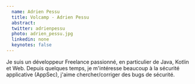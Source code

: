 ```yaml
---
  name: Adrien Pessu
  title: Volcamp - Adrien Pessu
  abstract: 
  twitter: adrienpessu
  photo: adrien_pessu.jpg
  linkedin: none
  keynotes: false
---
```

Je suis un développeur Freelance passionné, en particulier de Java, Kotlin et Web. Depuis quelques temps, je m'intéresse beaucoup à la sécurité applicative (AppSec), j'aime chercher/corriger des bugs de sécurité.